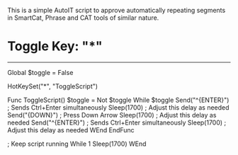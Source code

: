 This is a simple AutoIT script to approve automatically repeating segments in SmartCat, Phrase and CAT tools of similar nature.

# Toggle Key: "*"

- - - - - - - -

Global $toggle = False

HotKeySet("*", "ToggleScript")

Func ToggleScript()
    $toggle = Not $toggle
    While $toggle
        Send("^{ENTER}")    ; Sends Ctrl+Enter simultaneously
        Sleep(1700)          ; Adjust this delay as needed
        Send("{DOWN}")      ; Press Down Arrow
        Sleep(1700)          ; Adjust this delay as needed
		Send("^{ENTER}")    ; Sends Ctrl+Enter simultaneously
        Sleep(1700)          ; Adjust this delay as needed
    WEnd
EndFunc

; Keep script running
While 1
    Sleep(1700)
WEnd

